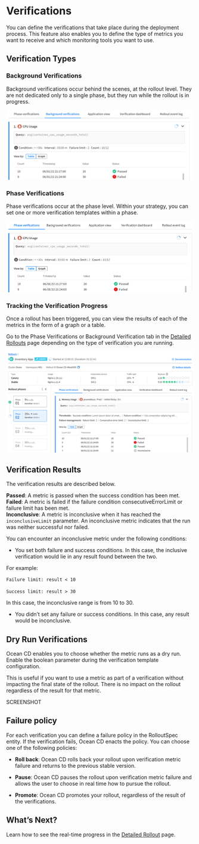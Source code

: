 # Verifications

You can define the verifications that take place during the deployment process. This feature also enables you to define the type of metrics you want to receive and which monitoring tools you want to use.  

## Verification Types

### Background Verifications

Background verifications occur behind the scenes, at the rollout level. They are not dedicated only to a single phase, but they run while the rollout is in progress.  

<img src="/ocean-cd/_media/background-verifications.png" />

### Phase Verifications

Phase verifications occur at the phase level. Within your strategy, you can set one or more verification templates within a phase.

<img src="/ocean-cd/_media/phase-verifications.png" />

###  Tracking the Verification Progress

Once a rollout has been triggered, you can view the results of each of the metrics in the form of a graph or a table.  

Go to the Phase Verifications or Background Verification tab in the [Detailed Rollouts](link) page depending on the type of verification you are running.

<img src="/ocean-cd/_media/verifications-01.png" />

## Verification Results

The verification results are described below.

**Passed**: A metric is passed when the success condition has been met.
**Failed**: A metric is failed if the failure condition consecutiveErrorLimit or failure limit has been met.  
**Inconclusive**: A metric is inconclusive when it has reached the `inconclusiveLimit` parameter. An inconclusive metric indicates that the run was neither successful nor failed.  

You can encounter an inconclusive metric under the following conditions:

* You set both failure and success conditions. In this case, the inclusive verification would lie in any result found between the two.  

For example:    

```
Failure limit: result < 10      

Success limit: result > 30
```

In this case, the inconclusive range is from 10 to 30.

* You didn’t set any failure or success conditions. In this case, any result would be inconclusive.

## Dry Run Verifications

Ocean CD enables you to choose whether the metric runs as a dry run. Enable the boolean parameter during the verification template configuration.  

This is useful if you want to use a metric as part of a verification without impacting the final state of the rollout. There is no impact on the rollout regardless of the result for that metric.

SCREENSHOT

## Failure policy

For each verification you can define a failure policy in the RolloutSpec entity. If the verification fails, Ocean CD enacts the policy. You can choose one of the following policies:   

* **Roll back**: Ocean CD rolls back your rollout upon verification metric failure and returns to the previous stable version.  

* **Pause**: Ocean CD pauses the rollout upon verification metric failure and allows the user to choose in real time how to pursue the rollout.  

* **Promote**: Ocean CD promotes your rollout, regardless of the result of the verifications.  

## What’s Next?

Learn how to see the real-time progress in the [Detailed Rollout](ocean-cd/tutorials/view-rollouts/detailed-rollout) page.
